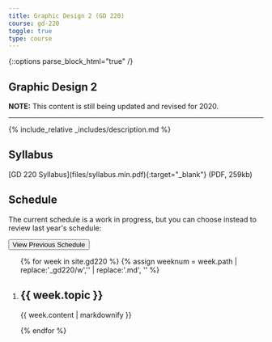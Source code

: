 ```yaml
---
title: Graphic Design 2 (GD 220)
course: gd-220
toggle: true
type: course
---
```


{::options parse_block_html="true" /}
<section class="overview">

Graphic Design 2
================

<div class="overview__content">

**NOTE:** This content is still being updated and revised for 2020.

---
{% include_relative _includes/description.md %}

</div>

<div class="overview__sidebar">

Syllabus
--------

<span class="highlighter">
[GD 220 Syllabus](files/syllabus.min.pdf){:target="_blank"} (PDF, 259kb)
</span>

</div>

</section>

<section>

Schedule
--------

The current schedule is a work in progress, but you can choose instead to review last year's schedule:

<button type="button" class="u-button-reset js-generic-toggle highlighter" aria-controls="js-target-schedule">View Previous Schedule</button>

<ol id="js-target-schedule" class="u-list-reset has-reveal-animation schedule-list">
{% for week in site.gd220 %}
{% assign weeknum = week.path | replace:'_gd220/w','' | replace:'.md', '' %}

  <li class="accordion-wrapper" id="week{{ weeknum }}">
    <h2 class="accordion-title{% if week.empty %} has-no-content js-content-toggle-ignore{% else %} js-trigger-content-toggle{% endif %}">
      {{ week.topic }}
    </h2>
    {{ week.content | markdownify }}
  </li>

{% endfor %}
</ol>

</section>
